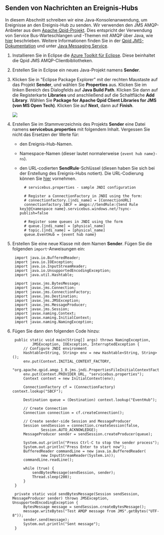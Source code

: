 ## Senden von Nachrichten an Ereignis-Hubs

In diesem Abschnitt schreiben wir eine Java-Konsolenanwendung, um Ereignisse an den Ereignis-Hub zu senden. Wir verwenden den JMS AMQP-Anbieter aus dem [Apache Qpid-Projekt](http://qpid.apache.org/). Dies entspricht der Verwendung von Service Bus-Warteschlangen und -Themen mit AMQP über Java, wie [hier](../service-bus/service-bus-java-how-to-use-jms-api-amqp.md) beschrieben. Weitere Informationen finden Sie in der [Qpid JMS-Dokumentation](http://qpid.apache.org/releases/qpid-0.30/programming/book/QpidJMS.html) und unter [Java Messaging Service](http://www.oracle.com/technetwork/java/jms/index.html).

1. Installieren Sie in Eclipse die [Azure Toolkit für Eclipse](https://msdn.microsoft.com/library/azure/hh690946.aspx). Diese beinhaltet die Qpid JMS AMQP-Clientbibliotheken.

2. Erstellen Sie in Eclipse ein neues Java-Projekt namens **Sender**.

3. Klicken Sie in "Eclipse Package Explorer" mit der rechten Maustaste auf das Projekt **Sender**, und wählen Sie **Properties** aus. Klicken Sie im linken Bereich des Dialogfelds auf **Java Build Path**. Klicken Sie dann auf die Registerkarte **Libraries** und anschließend auf die Schaltfläche **Add Library**. Wählen Sie **Package for Apache Qpid Client Libraries for JMS (von MS Open Tech)**. Klicken Sie auf **Next**, dann auf **Finish**.

	![][8]

4. Erstellen Sie im Stammverzeichnis des Projekts **Sender** eine Datei namens **servicebus.properties** mit folgendem Inhalt. Vergessen Sie nicht das Ersetzen der Werte für:
	- den Ereignis-Hub-Namen.
	- Namespace-Namen (dieser lautet normalerweise `{event hub name}-ns`).
	- den URL-codierten **SendRule**-Schlüssel (diesen haben Sie sich bei der Erstellung des Ereignis-Hubs notiert). Die URL-Codierung können Sie [hier](http://www.w3schools.com/tags/ref_urlencode.asp) vornehmen.

			# servicebus.properties - sample JNDI configuration

			# Register a ConnectionFactory in JNDI using the form:
			# connectionfactory.[jndi_name] = [ConnectionURL]
			connectionfactory.SBCF = amqps://SendRule:{Send Rule key}@{namespace name}.servicebus.windows.net/?sync-publish=false

			# Register some queues in JNDI using the form
			# queue.[jndi_name] = [physical_name]
			# topic.[jndi_name] = [physical_name]
			queue.EventHub = {event hub name}

5. Erstellen Sie eine neue Klasse mit dem Namen **Sender**. Fügen Sie die folgenden `import`-Anweisungen ein:

		import java.io.BufferedReader;
		import java.io.IOException;
		import java.io.InputStreamReader;
		import java.io.UnsupportedEncodingException;
		import java.util.Hashtable;

		import javax.jms.BytesMessage;
		import javax.jms.Connection;
		import javax.jms.ConnectionFactory;
		import javax.jms.Destination;
		import javax.jms.JMSException;
		import javax.jms.MessageProducer;
		import javax.jms.Session;
		import javax.naming.Context;
		import javax.naming.InitialContext;
		import javax.naming.NamingException;

6. Fügen Sie dann den folgenden Code hinzu:

		public static void main(String[] args) throws NamingException,
				JMSException, IOException, InterruptedException {
			// Configure JNDI environment
			Hashtable<String, String> env = new Hashtable<String, String>();
			env.put(Context.INITIAL_CONTEXT_FACTORY,
					"org.apache.qpid.amqp_1_0.jms.jndi.PropertiesFileInitialContextFactory");
			env.put(Context.PROVIDER_URL, "servicebus.properties");
			Context context = new InitialContext(env);

			ConnectionFactory cf = (ConnectionFactory) context.lookup("SBCF");

			Destination queue = (Destination) context.lookup("EventHub");

			// Create Connection
			Connection connection = cf.createConnection();

			// Create sender-side Session and MessageProducer
			Session sendSession = connection.createSession(false,
					Session.AUTO_ACKNOWLEDGE);
			MessageProducer sender = sendSession.createProducer(queue);

			System.out.println("Press Ctrl-C to stop the sender process");
			System.out.println("Press Enter to start now");
			BufferedReader commandLine = new java.io.BufferedReader(
					new InputStreamReader(System.in));
			commandLine.readLine();

			while (true) {
				sendBytesMessage(sendSession, sender);
				Thread.sleep(200);
			}
		}

		private static void sendBytesMessage(Session sendSession, MessageProducer sender) throws JMSException, UnsupportedEncodingException {
	        BytesMessage message = sendSession.createBytesMessage();
	        message.writeBytes("Test AMQP message from JMS".getBytes("UTF-8"));
	        sender.send(message);
	        System.out.println("Sent message");
	    }



<!-- Images -->
[8]: ./media/service-bus-event-hubs-getstarted/create-sender-java1.png

<!---HONumber=Nov15_HO3-->